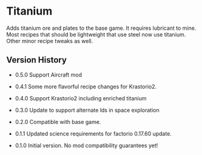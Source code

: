 # Titanium

Adds titanium ore and plates to the base game. It requires lubricant to mine.
Most recipes that should be lightweight that use steel now use titanium. Other minor recipe tweaks as well.

## Version History
- 0.5.0 Support Aircraft mod

- 0.4.1 Some more flavorful recipe changes for Krastorio2.

- 0.4.0 Support Krastorio2 including enriched titanium

- 0.3.0 Update to support alternate lds in space exploration

- 0.2.0 Compatible with base game.

- 0.1.1 Updated science requirements for factorio 0.17.60 update.

- 0.1.0 Initial version. No mod compatibility guarantees yet!

